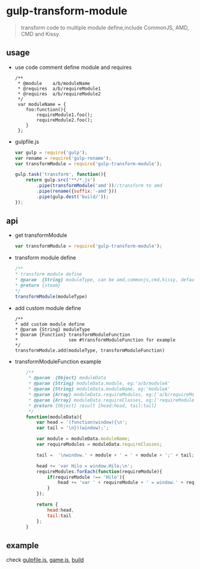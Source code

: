 # gulp-transform-module
> transform code to multiple module define,include CommonJS, AMD, CMD and Kissy.

## usage


* use code comment define module and requires

    ```
    /**
     * @module    a/b/moduleName
     * @requires  a/b/requireModule1
     * @requires  a/b/requireModule2
     */
     var moduleName = {
        foo:function(){
            requireModule1.foo();
            requireModule2.foo();
        }
     };
    ```

* gulpfile.js

    ```javascript
    var gulp = require('gulp');
    var rename = require('gulp-rename');
    var transformModule = require('gulp-transform-module');

    gulp.task('transform', function(){
        return gulp.src('**/*.js')
            .pipe(transformModule('amd'))//transform to amd
            .pipe(rename({suffix:'-amd'}))
            .pipe(gulp.dest('build/'));
    });
    ```

## api
* get transformModule

    ```javascript
    var transformModule = require('gulp-transform-module');
    ```
* transform module define

    ```javascript
    /**
    * transform module define
    * @param  {String} moduleType, can be amd,commonjs,cmd,kissy, default is amd
    * @return {steam}
    */
    transformModule(moduleType)
    ```

* add custom module define

    ```
    /**
    * add custom module define
    * @param {String} moduleType
    * @oaram {Function} transformModuleFunction
    *                   see #transformModuleFunction for example
    */
    transformModule.add(moduleType, transformModuleFunction)
    ```

* transformModuleFunction example

    ```javascript
        /**
         * @param  {Object} moduleData
         * @param {String} moduleData.module, eg:'a/b/moduleA'
         * @param {String} moduleData.moduleName, eg:'moduleA'
         * @param {Array} moduleData.requireModules, eg:['a/b/requireModuleB','a/b/requireModuleC']
         * @param {Array} moduleData.requireClasses, eg:['requireModuleB','requireModuleC']
         * @return {Object} result {head:head, tail:tail}
         */
        function(moduleData){
            var head = '(function(window){\n';
            var tail = '\n})(window);';

            var module = moduleData.moduleName;
            var requireModules = moduleData.requireClasses;

            tail =  '\nwindow.' + module + ' = ' + module + ';' + tail;

            head += 'var Hilo = window.Hilo;\n';
            requireModules.forEach(function(requireModule){
                if(requireModule !== 'Hilo'){
                    head += 'var ' + requireModule + ' = window.' + requireModule + ';\n';
                }
            });

            return {
                head:head,
                tail:tail
            };
        }
    ```

## example
check [gulpfile.js](https://github.com/06wj/gulp-transform-module/tree/master/gulpfile.js), [game.js](https://github.com/06wj/gulp-transform-module/tree/master/test/game.js), [build](https://github.com/06wj/gulp-transform-module/tree/master/test/build/)
